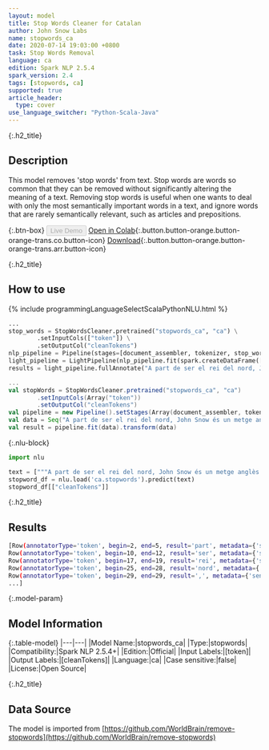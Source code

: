 ```yaml
---
layout: model
title: Stop Words Cleaner for Catalan
author: John Snow Labs
name: stopwords_ca
date: 2020-07-14 19:03:00 +0800
task: Stop Words Removal
language: ca
edition: Spark NLP 2.5.4
spark_version: 2.4
tags: [stopwords, ca]
supported: true
article_header:
  type: cover
use_language_switcher: "Python-Scala-Java"
---
```


{:.h2_title}
## Description
This model removes 'stop words' from text. Stop words are words so common that they can be removed without significantly altering the meaning of a text. Removing stop words is useful when one wants to deal with only the most semantically important words in a text, and ignore words that are rarely semantically relevant, such as articles and prepositions.

{:.btn-box}
<button class="button button-orange" disabled>Live Demo</button>
[Open in Colab](https://colab.research.google.com/github/JohnSnowLabs/spark-nlp-workshop/blob/b2eb08610dd49d5b15077cc499a94b4ec1e8b861/jupyter/annotation/english/stop-words/StopWordsCleaner.ipynb){:.button.button-orange.button-orange-trans.co.button-icon}
[Download](https://s3.amazonaws.com/auxdata.johnsnowlabs.com/public/models/stopwords_ca_ca_2.5.4_2.4_1594742440888.zip){:.button.button-orange.button-orange-trans.arr.button-icon}

{:.h2_title}
## How to use

<div class="tabs-box" markdown="1">

{% include programmingLanguageSelectScalaPythonNLU.html %}

```python
...
stop_words = StopWordsCleaner.pretrained("stopwords_ca", "ca") \
        .setInputCols(["token"]) \
        .setOutputCol("cleanTokens")
nlp_pipeline = Pipeline(stages=[document_assembler, tokenizer, stop_words])
light_pipeline = LightPipeline(nlp_pipeline.fit(spark.createDataFrame([['']]).toDF("text")))
results = light_pipeline.fullAnnotate("A part de ser el rei del nord, John Snow és un metge anglès i líder en el desenvolupament de l'anestèsia i la higiene mèdica.")
```

```scala
...
val stopWords = StopWordsCleaner.pretrained("stopwords_ca", "ca")
        .setInputCols(Array("token"))
        .setOutputCol("cleanTokens")
val pipeline = new Pipeline().setStages(Array(document_assembler, tokenizer, stopWords))
val data = Seq("A part de ser el rei del nord, John Snow és un metge anglès i líder en el desenvolupament de l'anestèsia i la higiene mèdica.").toDF("text")
val result = pipeline.fit(data).transform(data)
```

{:.nlu-block}
```python
import nlu

text = ["""A part de ser el rei del nord, John Snow és un metge anglès i líder en el desenvolupament de l'anestèsia i la higiene mèdica."""]
stopword_df = nlu.load('ca.stopwords').predict(text)
stopword_df[["cleanTokens"]]
```

</div>

{:.h2_title}
## Results

```bash
[Row(annotatorType='token', begin=2, end=5, result='part', metadata={'sentence': '0'}),
Row(annotatorType='token', begin=10, end=12, result='ser', metadata={'sentence': '0'}),
Row(annotatorType='token', begin=17, end=19, result='rei', metadata={'sentence': '0'}),
Row(annotatorType='token', begin=25, end=28, result='nord', metadata={'sentence': '0'}),
Row(annotatorType='token', begin=29, end=29, result=',', metadata={'sentence': '0'}),
...]
```

{:.model-param}
## Model Information

{:.table-model}
|---|---|
|Model Name:|stopwords_ca|
|Type:|stopwords|
|Compatibility:|Spark NLP 2.5.4+|
|Edition:|Official|
|Input Labels:|[token]|
|Output Labels:|[cleanTokens]|
|Language:|ca|
|Case sensitive:|false|
|License:|Open Source|

{:.h2_title}
## Data Source
The model is imported from [https://github.com/WorldBrain/remove-stopwords](https://github.com/WorldBrain/remove-stopwords)